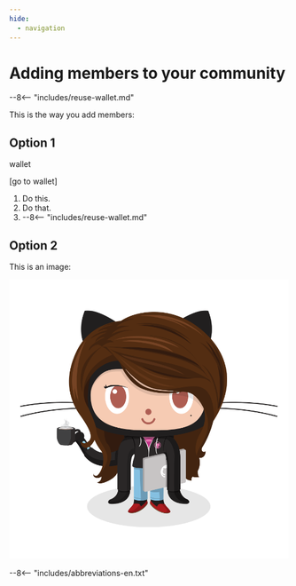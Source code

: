 ```yaml
---
hide:
  - navigation
---
```


# Adding members to your community

--8<-- "includes/reuse-wallet.md"

This is the way you add members:

## Option 1

wallet

[go to wallet]

1. Do this.
1. Do that.
1. --8<-- "includes/reuse-wallet.md"

## Option 2

This is an image:

![Image](./adding-members-to-your-community/media/image1.png)

--8<-- "includes/abbreviations-en.txt"
